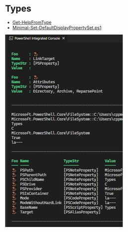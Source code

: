 # Types

- [Get-HelpFromType](./Get-HelpFromType.ps1)
- [Minimal-Set-DefaultDisplayPropertySet.ps1](./Minimal-Set-DefaultDisplayPropertySet.ps1)

![setting-property-sets](./src/Minimal-Set-DefaultDisplayPropertySet.screen.png)